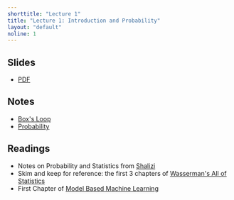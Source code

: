 ```yaml
---
shorttitle: "Lecture 1"
title: "Lecture 1: Introduction and Probability"
layout: "default"
noline: 1
---
```


## Slides

- [PDF](../slides/lecture1.pdf)

## Notes

- [Box's Loop](../wiki/boxloop.html)
- [Probability](../wiki/probability.html)

## Readings

- Notes on Probability and Statistics from [Shalizi](http://bactra.org/prob-notes/srl.pdf)
- Skim and keep for reference: the first 3 chapters of [Wasserman's All of Statistics](http://www.stat.cmu.edu/~larry/all-of-statistics/)
- First Chapter of [Model Based Machine Learning](http://www.mbmlbook.com/MurderMystery.html)
